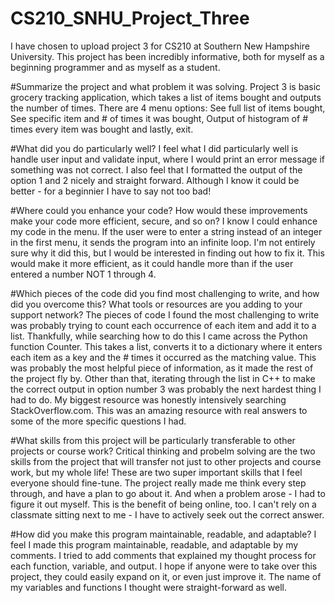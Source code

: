 # CS210_SNHU_Project_Three
I have chosen to upload project 3 for CS210 at Southern New Hampshire University. This project has been
incredibly informative, both for myself as a beginning programmer and as myself as a student.

#Summarize the project and what problem it was solving.
Project 3 is basic grocery tracking application, which takes a list of items bought and outputs the number of times.
There are 4 menu options: See full list of items bought, See specific item and # of times it was bought, Output of histogram of # times every item was bought
and lastly, exit.

#What did you do particularly well?
I feel what I did particularly well is handle user input and validate input, where I would print an error message if something was not correct.
I also feel that I formatted the output of the option 1 and 2 nicely and straight forward. Although I know it could be better - for a beginnier I have to say not too bad!

#Where could you enhance your code? How would these improvements make your code more efficient, secure, and so on?
I know I could enhance my code in the menu. If the user were to enter a string instead of an integer in the first menu, it sends the program into an infinite loop.
I'm not entirely sure why it did this, but I would be interested in finding out how to fix it. This would make it more efficient, as it could handle more than if the user
entered a number NOT 1 through 4.

#Which pieces of the code did you find most challenging to write, and how did you overcome this? What tools or resources are you adding to your support network?
The pieces of code I found the most challenging to write was probably trying to count each occurrence of each item and add it to a list. Thankfully, while searching how to do this
I came across the Python function Counter. This takes a list, converts it to a dictionary where it enters each item as a key and the # times it occurred as the matching value.
This was probably the most helpful piece of information, as it made the rest of the project fly by. Other than that, iterating through the list in C++ to make the correct output
in option number 3 was probably the next hardest thing I had to do. My biggest resource was honestly intensively searching StackOverflow.com. This was an amazing resource with
real answers to some of the more specific questions I had.

#What skills from this project will be particularly transferable to other projects or course work?
Critical thinking and probelm solving are the two skills from the project that will transfer not just to other projects and course work, but my whole life!
These are two super important skills that I feel everyone should fine-tune. The project really made me think every step through, and have a plan to go about it. And when
a problem arose - I had to figure it out myself. This is the benefit of being online, too. I can't rely on a classmate sitting next to me - I have to actively seek out the
correct answer.

#How did you make this program maintainable, readable, and adaptable?
I feel I made this program maintainable, readable, and adaptable by my comments. I tried to add comments that explained my thought process for each function, variable, and output.
I hope if anyone were to take over this project, they could easily expand on it, or even just improve it. The name of my variables and functions I thought were straight-forward as
well. 

